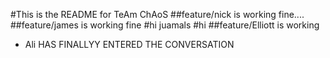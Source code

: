 #This is the README for TeAm ChAoS
##feature/nick is working fine....
##feature/james is working fine
#hi juamals
#hi 
##feature/Elliott is working
- Ali HAS FINALLYY ENTERED THE CONVERSATION
